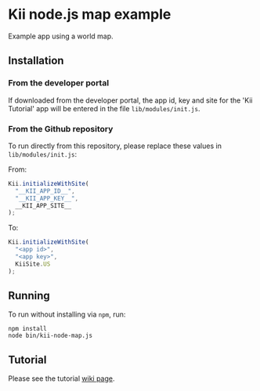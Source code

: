 # Kii node.js map example

Example app using a world map.

## Installation

### From the developer portal
If downloaded from the developer portal, the app id, key and site for the 'Kii Tutorial' app will be entered in the file `lib/modules/init.js`. 

### From the Github repository
To run directly from this repository, please replace these values in `lib/modules/init.js`:

From:
```javascript
Kii.initializeWithSite(
  "__KII_APP_ID__",
  "__KII_APP_KEY__",
  __KII_APP_SITE__
);
```
To:
```javascript
Kii.initializeWithSite(
  "<app id>",
  "<app key>",
  KiiSite.US
);
```

## Running

To run without installing via `npm`, run:
```
npm install
node bin/kii-node-map.js
```

## Tutorial

Please see the tutorial [wiki page](https://github.com/rgravina/Kii-Node-Map/wiki/Kii-Node-Map-Tutorial).
